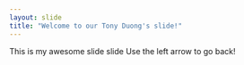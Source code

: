 ```yaml
---
layout: slide
title: "Welcome to our Tony Duong's slide!"
---
```

This is my awesome slide slide
Use the left arrow to go back!
